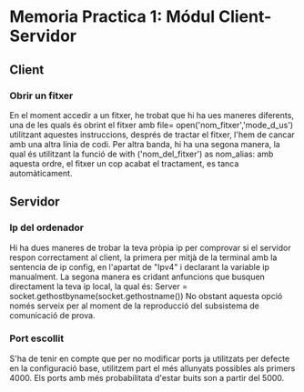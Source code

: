 # Memoria Practica 1: Módul Client-Servidor
## Client
### Obrir un fitxer
En el moment accedir a un fitxer, he trobat que hi ha ues maneres diferents, una de les quals és obrint el fitxer amb file= open('nom_fitxer','mode_d_us')
utilitzant aquestes instruccions, després de tractar el fitxer, l'hem de cancar amb una altra línia de codi.
Per altra banda, hi ha una segona manera, la qual és utilitzant la funció de with ('nom_del_fitxer') as nom_alias:
amb aquesta ordre, el fitxer un cop acabat el tractament, es tanca automàticament.

## Servidor
### Ip del ordenador 
Hi ha dues maneres de trobar la teva pròpia ip per comprovar si el servidor respon correctament al client, la primera per mitjà de la terminal amb la 
sentencia de ip config, en l'apartat de "Ipv4" i declarant la variable ip manualment. 
La segona manera es cridant anfuncions que busquen directament la teva ip local, la qual és: Server = socket.gethostbyname(socket.gethostname())
No obstant aquesta opció només serveix per al moment de la reproducció del subsistema de comunicació de prova. 

### Port escollit
S'ha de tenir en compte que per no modificar ports ja utilitzats per defecte en la configuració base, utilitzem part el més allunyats possibles als primers 4000.
Els ports amb més probabilitata d'estar buits son a partir del 5000.

